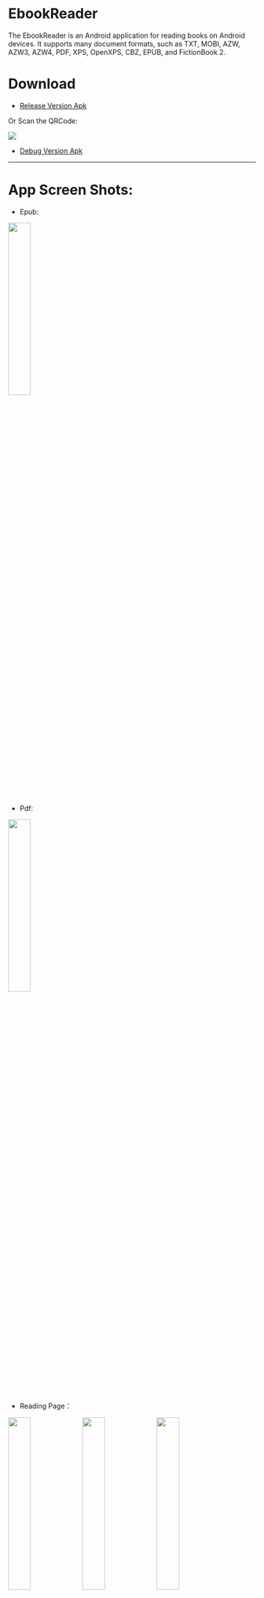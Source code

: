 # EbookReader

The EbookReader is an Android application for reading books on Android devices. It supports many document formats, such as TXT, MOBI, AZW, AZW3, AZW4, PDF, XPS, OpenXPS, CBZ, EPUB, and FictionBook 2.

# Download 

- [Release Version Apk](https://github.com/longluo/EbookReader/blob/master/releases/EbookReader_release.apk) 

Or Scan the QRCode:

![](pictures/EbookReader_QRCode.png)

- [Debug Version Apk](https://github.com/longluo/EbookReader/blob/master/releases/EbookReader_debug.apk)

-----------------

# App Screen Shots:

- Epub:

<a href="./pictures/EbookReader_Epub.png"><img src="./pictures/EbookReader_Epub.png" width="30%" /></a>

- Pdf:

<a href="./pictures/pdf/EbookReader_Pdf.png"><img src="./pictures/pdf/EbookReader_Pdf.png" width="30%" /></a>

- Reading Page：

<a href="./pictures/read/EbookReader_Reader_Page.png"><img src="./pictures/read/EbookReader_Reader_Page.png" width="30%" /></a><a href="./pictures/read/EbookReader_Read_Contents.png"><img src="./pictures/read/EbookReader_Read_Contents.png" width="30%" /></a><a href="./pictures/read/EbookReader_Read_NightMode.png"><img src="./pictures/read/EbookReader_Read_NightMode.png" width="30%" /></a>

- Reading Settings:

<a href="./pictures/read/EbookReader_Read_Setting.png"><img src="./pictures/read/EbookReader_Read_Setting.png" width="30%" /></a><a href="./pictures/read/EbookReader_Read_ReadSetting.png"><img src="./pictures/read/EbookReader_Read_ReadSetting.png" width="30%" /></a><a href="./pictures/read/EbookReader_Read_Progress.png"><img src="./pictures/read/EbookReader_Read_Progress.png" width="30%" /></a>

- TTS:

<a href="./pictures/read/EbookReader_Read_TTS.png"><img src="./pictures/read/EbookReader_Read_TTS.png" width="30%" /></a>

-----------------

2021.12.11 增加mobi, azw, azw3, azw4, fb2, cbz, xps, openxps格式电子书支持;

2021.12.13 修复之前的txt阅读界面bug;

2021.12.15 增加tts阅读支持;

## fix 

* 文件权限  [from](https://blog.csdn.net/weixin_45112340/article/details/128905213)
* 

